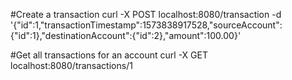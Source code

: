 #Create a transaction
curl -X POST localhost:8080/transaction -d '{"id":1,"transactionTimestamp":1573838917528,"sourceAccount":{"id":1},"destinationAccount":{"id":2},"amount":100.00}'

#Get all transactions for an account
curl -X GET localhost:8080/transactions/1